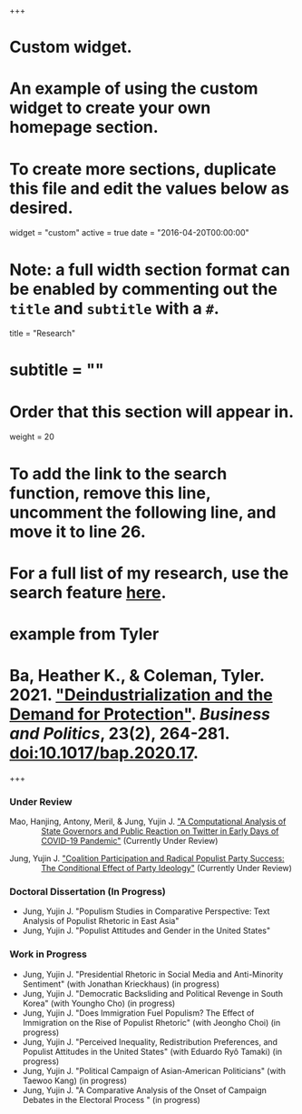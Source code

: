 +++
# Custom widget.
# An example of using the custom widget to create your own homepage section.
# To create more sections, duplicate this file and edit the values below as desired.
widget = "custom"
active = true
date = "2016-04-20T00:00:00"

# Note: a full width section format can be enabled by commenting out the `title` and `subtitle` with a `#`.
title = "Research"
# subtitle = ""


# Order that this section will appear in.
weight = 20

# To add the link to the search function, remove this line, uncomment the following line, and move it to line 26.
# For a full list of my research, use the search feature [here](https://www.jacobauthement.com/publication).

# example from Tyler
# Ba, Heather K., & Coleman, Tyler. 2021. ["Deindustrialization and the Demand for Protection"](https://www.tyler-coleman.com/publication/bacoleman2021). _Business and Politics_, 23(2), 264-281. [doi:10.1017/bap.2020.17](https://doi.org/10.1017/bap.2020.17).


+++
### Under Review

<div style="padding-left: 4em; text-indent: -4em;">

<p> Mao, Hanjing, Antony, Meril, & Jung, Yujin J. <a href="https://www.yujinjuliajung.com/publication/MaoAntonyJungUR"> "A Computational Analysis of State Governors and Public Reaction on Twitter in Early Days of COVID-19 Pandemic"</a> (Currently Under Review) </p>

<p> Jung, Yujin J. <a href="https://www.yujinjuliajung.com/publication/JungURa"> "Coalition Participation and Radical Populist Party Success: The Conditional Effect of Party Ideology"</a> (Currently Under Review) </p>

</div>

### Doctoral Dissertation (In Progress)
+ Jung, Yujin J. "Populism Studies in Comparative Perspective: Text Analysis of Populist Rhetoric in East Asia"
+ Jung, Yujin J. "Populist Attitudes and Gender in the United States"

### Work in Progress

+ Jung, Yujin J. "Presidential Rhetoric in Social Media and Anti-Minority Sentiment" (with Jonathan Krieckhaus) (in progress) 
+ Jung, Yujin J. "Democratic Backsliding and Political Revenge in South Korea"  (with Youngho Cho) (in progress)
+ Jung, Yujin J. "Does Immigration Fuel Populism? The Effect of Immigration on the Rise of Populist Rhetoric" (with  Jeongho Choi) (in progress) 
+ Jung, Yujin J. "Perceived Inequality,  Redistribution Preferences, and Populist Attitudes in the United States"  (with Eduardo Ryô Tamaki) (in progress)
+ Jung, Yujin J. "Political Campaign of Asian-American Politicians" (with Taewoo Kang) (in progress) 
+ Jung, Yujin J. "A Comparative Analysis of the Onset of Campaign Debates in the Electoral Process " (in progress)

